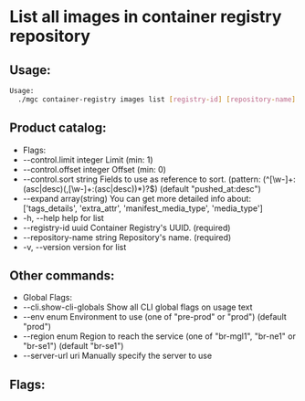 # List all images in container registry repository

## Usage:
```bash
Usage:
  ./mgc container-registry images list [registry-id] [repository-name] [flags]
```

## Product catalog:
- Flags:
- --control.limit integer    Limit (min: 1)
- --control.offset integer   Offset (min: 0)
- --control.sort string      Fields to use as reference to sort. (pattern: (^[\w-]+:(asc|desc)(,[\w-]+:(asc|desc))*)?$) (default "pushed_at:desc")
- --expand array(string)     You can get more detailed info about: ['tags_details', 'extra_attr', 'manifest_media_type', 'media_type']
- -h, --help                     help for list
- --registry-id uuid         Container Registry's UUID. (required)
- --repository-name string   Repository's name. (required)
- -v, --version                  version for list

## Other commands:
- Global Flags:
- --cli.show-cli-globals   Show all CLI global flags on usage text
- --env enum               Environment to use (one of "pre-prod" or "prod") (default "prod")
- --region enum            Region to reach the service (one of "br-mgl1", "br-ne1" or "br-se1") (default "br-se1")
- --server-url uri         Manually specify the server to use

## Flags:
```bash

```

